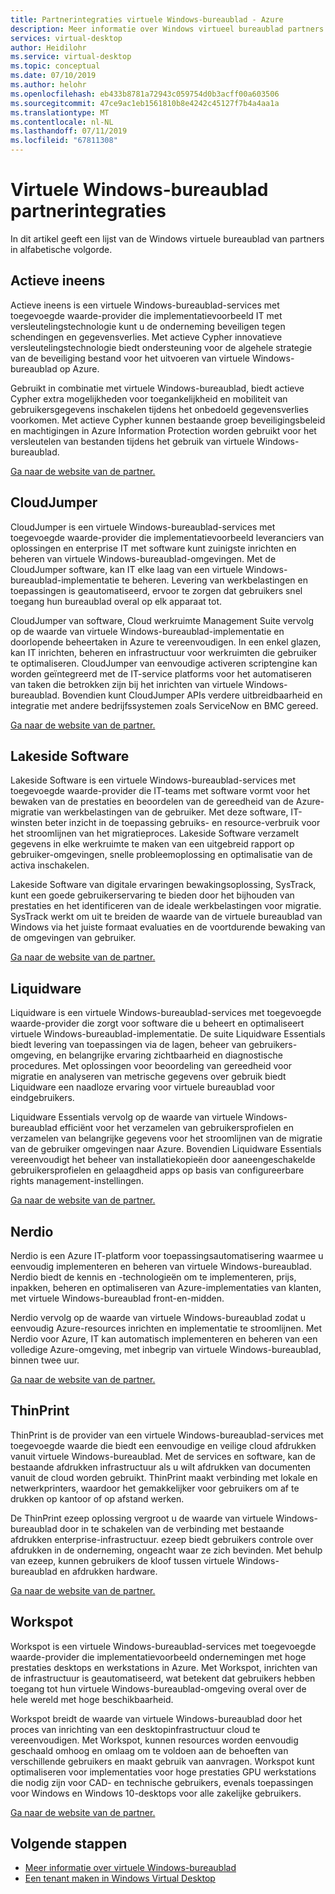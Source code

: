```yaml
---
title: Partnerintegraties virtuele Windows-bureaublad - Azure
description: Meer informatie over Windows virtueel bureaublad partners en toegang tot documentatie over het integreren met hen.
services: virtual-desktop
author: Heidilohr
ms.service: virtual-desktop
ms.topic: conceptual
ms.date: 07/10/2019
ms.author: helohr
ms.openlocfilehash: eb433b8781a72943c059754d0b3acff00a603506
ms.sourcegitcommit: 47ce9ac1eb1561810b8e4242c45127f7b4a4aa1a
ms.translationtype: MT
ms.contentlocale: nl-NL
ms.lasthandoff: 07/11/2019
ms.locfileid: "67811308"
---
```

# <a name="windows-virtual-desktop-partner-integrations"></a>Virtuele Windows-bureaublad partnerintegraties

In dit artikel geeft een lijst van de Windows virtuele bureaublad van partners in alfabetische volgorde.

## <a name="active-cypher"></a>Actieve ineens

Actieve ineens is een virtuele Windows-bureaublad-services met toegevoegde waarde-provider die implementatievoorbeeld IT met versleutelingstechnologie kunt u de onderneming beveiligen tegen schendingen en gegevensverlies. Met actieve Cypher innovatieve versleutelingstechnologie biedt ondersteuning voor de algehele strategie van de beveiliging bestand voor het uitvoeren van virtuele Windows-bureaublad op Azure.

Gebruikt in combinatie met virtuele Windows-bureaublad, biedt actieve Cypher extra mogelijkheden voor toegankelijkheid en mobiliteit van gebruikersgegevens inschakelen tijdens het onbedoeld gegevensverlies voorkomen. Met actieve Cypher kunnen bestaande groep beveiligingsbeleid en machtigingen in Azure Information Protection worden gebruikt voor het versleutelen van bestanden tijdens het gebruik van virtuele Windows-bureaublad.

[Ga naar de website van de partner.](https://activecypher.com/)

## <a name="cloudjumper"></a>CloudJumper

CloudJumper is een virtuele Windows-bureaublad-services met toegevoegde waarde-provider die implementatievoorbeeld leveranciers van oplossingen en enterprise IT met software kunt zuinigste inrichten en beheren van virtuele Windows-bureaublad-omgevingen. Met de CloudJumper software, kan IT elke laag van een virtuele Windows-bureaublad-implementatie te beheren. Levering van werkbelastingen en toepassingen is geautomatiseerd, ervoor te zorgen dat gebruikers snel toegang hun bureaublad overal op elk apparaat tot.

CloudJumper van software, Cloud werkruimte Management Suite vervolg op de waarde van virtuele Windows-bureaublad-implementatie en doorlopende beheertaken in Azure te vereenvoudigen. In een enkel glazen, kan IT inrichten, beheren en infrastructuur voor werkruimten die gebruiker te optimaliseren. CloudJumper van eenvoudige activeren scriptengine kan worden geïntegreerd met de IT-service platforms voor het automatiseren van taken die betrokken zijn bij het inrichten van virtuele Windows-bureaublad. Bovendien kunt CloudJumper APIs verdere uitbreidbaarheid en integratie met andere bedrijfssystemen zoals ServiceNow en BMC gereed.

[Ga naar de website van de partner.](https://cloudjumper.com/wvd/)

## <a name="lakeside-software"></a>Lakeside Software

Lakeside Software is een virtuele Windows-bureaublad-services met toegevoegde waarde-provider die IT-teams met software vormt voor het bewaken van de prestaties en beoordelen van de gereedheid van de Azure-migratie van werkbelastingen van de gebruiker. Met deze software, IT-winsten beter inzicht in de toepassing gebruiks- en resource-verbruik voor het stroomlijnen van het migratieproces. Lakeside Software verzamelt gegevens in elke werkruimte te maken van een uitgebreid rapport op gebruiker-omgevingen, snelle probleemoplossing en optimalisatie van de activa inschakelen.

Lakeside Software van digitale ervaringen bewakingsoplossing, SysTrack, kunt een goede gebruikerservaring te bieden door het bijhouden van prestaties en het identificeren van de ideale werkbelastingen voor migratie. SysTrack werkt om uit te breiden de waarde van de virtuele bureaublad van Windows via het juiste formaat evaluaties en de voortdurende bewaking van de omgevingen van gebruiker.

[Ga naar de website van de partner.](https://www.lakesidesoftware.com/assessments/wvd)

## <a name="liquidware"></a>Liquidware

Liquidware is een virtuele Windows-bureaublad-services met toegevoegde waarde-provider die zorgt voor software die u beheert en optimaliseert virtuele Windows-bureaublad-implementatie. De suite Liquidware Essentials biedt levering van toepassingen via de lagen, beheer van gebruikers-omgeving, en belangrijke ervaring zichtbaarheid en diagnostische procedures. Met oplossingen voor beoordeling van gereedheid voor migratie en analyseren van metrische gegevens over gebruik biedt Liquidware een naadloze ervaring voor virtuele bureaublad voor eindgebruikers.

Liquidware Essentials vervolg op de waarde van virtuele Windows-bureaublad efficiënt voor het verzamelen van gebruikersprofielen en verzamelen van belangrijke gegevens voor het stroomlijnen van de migratie van de gebruiker omgevingen naar Azure. Bovendien Liquidware Essentials vereenvoudigt het beheer van installatiekopieën door aaneengeschakelde gebruikersprofielen en gelaagdheid apps op basis van configureerbare rights management-instellingen.

[Ga naar de website van de partner.](https://www.liquidware.com/solutions/solutions-platform/microsoft)

## <a name="nerdio"></a>Nerdio

Nerdio is een Azure IT-platform voor toepassingsautomatisering waarmee u eenvoudig implementeren en beheren van virtuele Windows-bureaublad. Nerdio biedt de kennis en -technologieën om te implementeren, prijs, inpakken, beheren en optimaliseren van Azure-implementaties van klanten, met virtuele Windows-bureaublad front-en-midden.

Nerdio vervolg op de waarde van virtuele Windows-bureaublad zodat u eenvoudig Azure-resources inrichten en implementatie te stroomlijnen. Met Nerdio voor Azure, IT kan automatisch implementeren en beheren van een volledige Azure-omgeving, met inbegrip van virtuele Windows-bureaublad, binnen twee uur.

[Ga naar de website van de partner.](https://getnerdio.com/academy/windows-virtual-desktop-explained-for-msps/)

## <a name="thinprint"></a>ThinPrint

ThinPrint is de provider van een virtuele Windows-bureaublad-services met toegevoegde waarde die biedt een eenvoudige en veilige cloud afdrukken vanuit virtuele Windows-bureaublad. Met de services en software, kan de bestaande afdrukken infrastructuur als u wilt afdrukken van documenten vanuit de cloud worden gebruikt. ThinPrint maakt verbinding met lokale en netwerkprinters, waardoor het gemakkelijker voor gebruikers om af te drukken op kantoor of op afstand werken.

De ThinPrint ezeep oplossing vergroot u de waarde van virtuele Windows-bureaublad door in te schakelen van de verbinding met bestaande afdrukken enterprise-infrastructuur. ezeep biedt gebruikers controle over afdrukken in de onderneming, ongeacht waar ze zich bevinden. Met behulp van ezeep, kunnen gebruikers de kloof tussen virtuele Windows-bureaublad en afdrukken hardware.

[Ga naar de website van de partner.](http://www.ezeep.com/wvd-printing)

## <a name="workspot"></a>Workspot

Workspot is een virtuele Windows-bureaublad-services met toegevoegde waarde-provider die implementatievoorbeeld ondernemingen met hoge prestaties desktops en werkstations in Azure. Met Workspot, inrichten van de infrastructuur is geautomatiseerd, wat betekent dat gebruikers hebben toegang tot hun virtuele Windows-bureaublad-omgeving overal over de hele wereld met hoge beschikbaarheid.

Workspot breidt de waarde van virtuele Windows-bureaublad door het proces van inrichting van een desktopinfrastructuur cloud te vereenvoudigen. Met Workspot, kunnen resources worden eenvoudig geschaald omhoog en omlaag om te voldoen aan de behoeften van verschillende gebruikers en maakt gebruik van aanvragen. Workspot kunt optimaliseren voor implementaties voor hoge prestaties GPU werkstations die nodig zijn voor CAD- en technische gebruikers, evenals toepassingen voor Windows en Windows 10-desktops voor alle zakelijke gebruikers.

[Ga naar de website van de partner.](https://www.workspot.com/wvd)

## <a name="next-steps"></a>Volgende stappen

- [Meer informatie over virtuele Windows-bureaublad](overview.md)
- [Een tenant maken in Windows Virtual Desktop](tenant-setup-azure-active-directory.md)
